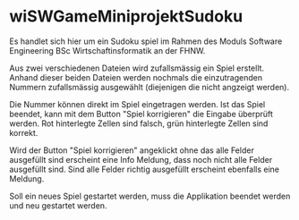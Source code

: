 # wiSWGameMiniprojektSudoku

Es handlet sich hier um ein Sudoku spiel im Rahmen des Moduls Software Engineering BSc Wirtschaftinsformatik an der FHNW. 

Aus zwei verschiedenen Dateien wird zufallsmässig ein Spiel erstellt. Anhand dieser beiden Dateien werden nochmals die einzutragenden Nummern zufallsmässig ausgewählt (diejenigen die nicht angzeigt werden). 

Die Nummer können direkt im Spiel eingetragen werden. Ist das Spiel beendet, kann mit dem Button "Spiel korrigieren" die Eingabe überprüft werden. Rot hinterlegte Zellen sind falsch, grün hinterlegte Zellen sind korrekt. 

Wird der Button "Spiel korrigieren" angeklickt ohne das alle Felder ausgefüllt sind erscheint eine Info Meldung, dass noch nicht alle Felder ausgefüllt sind. Sind alle Felder richtig ausgefüllt erscheint ebenfalls eine Meldung. 

Soll ein neues Spiel gestartet werden, muss die Applikation beendet werden und neu gestartet werden. 
